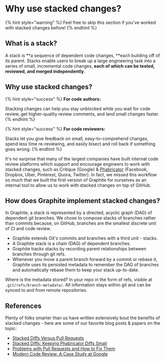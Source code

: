 # Why use stacked changes?

{% hint style="warning" %}
Feel free to skip this section if you've worked with stacked changes before!
{% endhint %}

## What is a stack?

A stack is **a sequence of dependent code changes, **each building off of its parent. Stacks enable users to break up a large engineering task into a series of small, incremental code changes, **each of which can be tested, reviewed, and merged independently**.

## Why use stacked changes?

{% hint style="success" %}
**For code authors:**

Stacking changes can help you stay unblocked while you wait for code review, get higher-quality review comments, and land small changes faster.
{% endhint %}

{% hint style="success" %}
**For code reviewers:**

Stacks let you give feedback on small, easy-to-comprehend changes, spend less time re-reviewing, and easily bisect and roll back if something goes wrong.
{% endhint %}

It's no surprise that many of the largest companies have built internal code review platforms which support and encourage engineers to work with stacked changes, such as Critique (Google) & [Phabricator](https://www.phacility.com/phabricator/) (Facebook, Dropbox, Uber, Pinterest, Quora, Twitter). In fact, we missed this workflow so much that we built the first version of Graphite for ourselves as an internal tool to allow us to work with stacked changes on top of GitHub.

## How does Graphite implement stacked changes?

In Graphite, a stack is represented by a directed, acyclic graph (DAG) of dependent git branches. We chose to compose stacks of branches rather than commits because, on GitHub, branches are the smallest discrete unit of CI and code review.

* Graphite extends Git's commits and branches with a third unit - stacks.
* A Graphite stack is a chain (DAG) of dependent branches.
* Graphite tracks stacks by recording parent relationships between branches through git refs.
* Whenever you move a parent branch forward by a commit or rebase it, Graphite uses its persisted metadata to remember the DAG of branches and automatically rebase them to keep your stack up-to-date.

Where is the metadata stored? In your repo in the form of refs, visible at `.git/refs/branch-metadata/`. All information stays within git and can be synced to and from remote repositories.

## References

Plenty of folks smarter than us have written extensively bout the benefits of stacked changes - here are some of our favorite blog posts & papers on the topic:

* [Stacked Diffs Versus Pull Requests](https://jg.gg/2018/09/29/stacked-diffs-versus-pull-requests/)
* [Stacked Diffs: Keeping Phabricator Diffs Small](https://kurtisnusbaum.medium.com/stacked-diffs-keeping-phabricator-diffs-small-d9964f4dcfa6)
* [Problems with Pull Requests and How to Fix Them](https://gregoryszorc.com/blog/2020/01/07/problems-with-pull-requests-and-how-to-fix-them/)
* [Modern Code Review: A Case Study at Google](https://sback.it/publications/icse2018seip.pdf)
